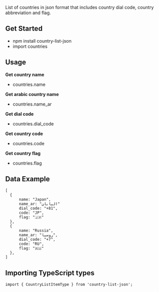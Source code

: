 List of countries in json format that includes country dial code, country abbreviation and flag.

## Get Started

-   npm install country-list-json
-   import countries

## Usage

**Get country name**

-   countries.name

**Get arabic country name**

-   countries.name_ar

**Get dial code**

-   countries.dial_code

**Get country code**

-   countries.code

**Get country flag**

-   countries.flag

## Data Example

```
[
  {
      name: "Japan",
	  name_ar: "اليابان"
      dial_code: "+81",
      code: "JP",
      flag: "🇯🇵"
  },
  {
      name: "Russia",
	  name_ar: "روسيا",
      dial_code: "+7",
      code: "RU",
      flag: "🇷🇺"
  },
]
```

## Importing TypeScript types
```
import { CountryListItemType } from 'country-list-json';
```